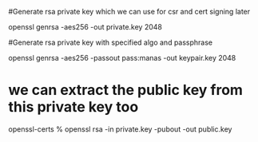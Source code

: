 #Generate rsa private key which we can use for csr and cert signing later

openssl genrsa -aes256 -out private.key 2048

#Generate rsa private key with specified algo and passphrase

openssl genrsa -aes256 -passout pass:manas -out keypair.key 2048

# we can extract the public key from this private key too

openssl-certs % openssl rsa -in private.key -pubout -out public.key
